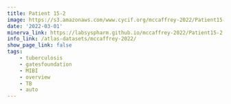 ```yaml
---
title: Patient 15-2
image: https://s3.amazonaws.com/www.cycif.org/mccaffrey-2022/Patient15-2/thumbnail--default.jpg
date: '2022-03-01'
minerva_link: https://labsyspharm.github.io/mccaffrey-2022/Patient15-2
info_link: /atlas-datasets/mccaffrey-2022/
show_page_link: false
tags:
    - tuberculosis
    - gatesfoundation
    - MIBI
    - overview
    - TB
    - auto
---
```

